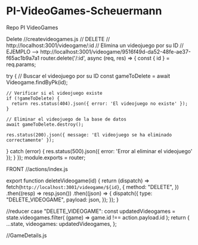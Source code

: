 # PI-VideoGames-Scheuermann
Repo PI VideoGames

Delete
//createvideogames.js
// DELETE // http://localhost:3001/videogame/:id
// Elimina un videojuego por su ID
// EJEMPLO -->  http://localhost:3001/videogame/9516f49d-da52-48fe-ae37-f65ac1b9a7a1
router.delete('/:id', async (req, res) => {
  const { id } = req.params;

  try {
    // Buscar el videojuego por su ID
    const gameToDelete = await Videogame.findByPk(id);

    // Verificar si el videojuego existe
    if (!gameToDelete) {
      return res.status(404).json({ error: 'El videojuego no existe' });
    }

    // Eliminar el videojuego de la base de datos
    await gameToDelete.destroy();

    res.status(200).json({ message: 'El videojuego se ha eliminado correctamente' });
  } catch (error) {
    res.status(500).json({ error: 'Error al eliminar el videojuego' });
  }
});
module.exports = router;



FRONT
//actions/index.js

export function deleteVideogame(id) {
  return (dispatch) =>
    fetch(`http://localhost:3001/videogame/${id}`, {
      method: "DELETE",
    })
      .then((resp) => resp.json())
      .then((json) => {
        dispatch({
          type: "DELETE_VIDEOGAME",
          payload: json,
        });
      });
}


//reducer
    case "DELETE_VIDEOGAME":
      const updatedVideogames = state.videogames.filter(
        (game) => game.id !== action.payload.id
      );
      return {
        ...state,
        videogames: updatedVideogames,
      };

//GameDetails.js

<!-- import React, { useEffect } from "react";
import { Link, useHistory } from "react-router-dom";
import { useDispatch, useSelector } from "react-redux";
import { getVideogameById, deleteVideogame } from "../../actions/index";
import NotFound from "../../components/NotFound/NotFound";
import "./GameDetail.css";

function GameDetail({ id }) {
  const dispatch = useDispatch();
  const history = useHistory();
  const videogame = useSelector((store) => store.searchVideogameById);
  const user = useSelector((store) => store.user);

  useEffect(() => {
    window.scrollTo(0, 0);
    dispatch(getVideogameById(id));
  }, [id, dispatch]);

  const handleDeleteGame = () => {
    if (user && videogame.source === "Created") {
      dispatch(deleteVideogame(videogame.id));
      // Redirigir al usuario después de eliminar el juego
      history.push("/home");
    }
  };

  return (
    <div className="full">
      <Link to="/home">
        <button className="button" type="submit">
          🡸
        </button>
      </Link>
      <div className="info">
        <div className="image">
          {videogame.image === null || !videogame.image ? (
            <NotFound image={"noimage"} />
          ) : (
            <img src={videogame.image} alt={videogame.name} />
          )}
          <div>
            <h1>{videogame.name} </h1>
            <h5>({videogame.released})</h5>
          </div>
        </div>
        <div className="details">
          <div className="text">
            <h2>About this game:</h2>
            <p>{videogame.description}</p>
          </div>
          <div className="Genres">
            <div className="genres">
              It's an {videogame.genres} game ranked at {videogame.rating} points.
            </div>
          </div>
          <div className="Platforms">
            <div className="platforms">
              <p>Play it at {videogame.platforms}.</p>
            </div>
          </div>
        </div>
      </div>
      {user && videogame.source === "Created" && (
        <button className="eliminar" type="button" onClick={handleDeleteGame}>
          DELETE
        </button>
      )}
      <Link to="/home">
        <button className="button" type="submit">
          🡸
        </button>
      </Link>
    </div>
  );
}

export default GameDetail; -->
